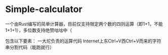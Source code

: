 # Simple-calculator
一个由Rust编写的简单计算器，目前仅支持限定两个数的四则运算（即1+1，不能1+1+1），多位数支持绝赞咕咕中（

包含以下要素：
一大坨负责的运算代码
Internet上东Ctrl+V西Ctrl+V而来的字符串分割代码（能跑就行）

